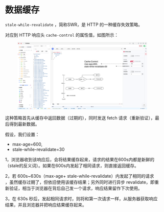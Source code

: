 # 数据缓存

`stale-while-revalidate` ，简称SWR，是 HTTP 的一种缓存失效策略。

对应到 HTTP 响应头  `cache-control` 的属性值，如图所示：

<figure><img src="../../.gitbook/assets/image (50).png" alt=""><figcaption></figcaption></figure>

这种策略首先从缓存中返回数据（过期的），同时发送 fetch 请求（重新验证），最后得到最新数据。

假设，我们设置：

* max-age=600,
* stale-while-revalidate=30

1，浏览器收到该响应后，会将结果缓存起来，请求的结果在600s内都是新鲜的（stale的反义词）。如果在600s内发起了相同请求，则直接返回缓存。

2，若 600s\~630s（max-age+ stale-while-revalidate）内发起了相同的请求 ，虽然缓存过期了，但依旧使用该缓存结果；另外同时进行异步 revalidate，即重新验证，相当于浏览器在背后自己发一个请求，响应结果留作下次使用。

3，在 630s 秒后，发起相同请求时，则将和第一次请求一样，从服务器获取响应结果，并且浏览器并把响应结果缓存起来。
